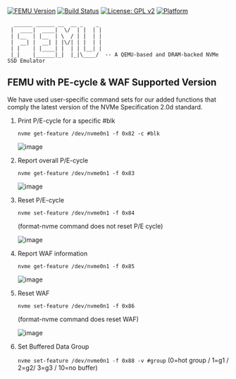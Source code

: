 [![FEMU Version](https://img.shields.io/badge/FEMU-v7.0-brightgreen)](https://img.shields.io/badge/FEMU-v7.0-brightgreen)
[![Build Status](https://travis-ci.com/ucare-uchicago/FEMU.svg?branch=master)](https://travis-ci.com/ucare-uchicago/FEMU)
[![License: GPL v2](https://img.shields.io/badge/License-GPL%20v2-blue.svg)](https://www.gnu.org/licenses/old-licenses/gpl-2.0.en.html)
[![Platform](https://img.shields.io/badge/Platform-x86--64-brightgreen)](https://shields.io/)

```
  ______ ______ __  __ _    _ 
 |  ____|  ____|  \/  | |  | |
 | |__  | |__  | \  / | |  | |
 |  __| |  __| | |\/| | |  | |
 | |    | |____| |  | | |__| |
 |_|    |______|_|  |_|\____/  -- A QEMU-based and DRAM-backed NVMe SSD Emulator

```
                              
FEMU with PE-cycle & WAF Supported Version
--------------------------
We have used user-specific command sets for our added functions that comply the latest version of the NVMe Specification 2.0d standard.

1) Print P/E-cycle for a specific #blk
   
    ``nvme get-feature /dev/nvme0n1 -f 0x82 -c #blk``
   
   ![image](https://github.com/qapass12/FEMU-HotStorage24/assets/164226168/71a01a15-ed7a-499a-9cce-88520c4a0d7f)



   
3) Report overall P/E-cycle
   
     ``nvme get-feature /dev/nvme0n1 -f 0x83``

   ![image](https://github.com/qapass12/FEMU-HotStorage24/assets/164226168/1a41bf05-2167-49e4-b481-cb5b2a0acfe2)



   
5) Reset P/E-cycle
   
    ``nvme set-feature /dev/nvme0n1 -f 0x84``

   (format-nvme command does not reset P/E cycle)

   ![image](https://github.com/qapass12/FEMU-HotStorage24/assets/164226168/8fda5e4b-b236-48be-a847-7cebdaedb4f5)
   



7) Report WAF information
   
     ``nvme get-feature /dev/nvme0n1 -f 0x85``

   ![image](https://github.com/qapass12/FEMU-HotStorage24/assets/164226168/863ccb46-14d4-41ad-a3ca-d8e08e75c68d)
   


  
9) Reset WAF
   
     ``nvme set-feature /dev/nvme0n1 -f 0x86``

   (format-nvme command does reset WAF)
   
   ![image](https://github.com/qapass12/FEMU-HotStorage24/assets/164226168/0ed427b5-0712-442a-9d36-9e7a9b7beda6)
   



11) Set Buffered Data Group
    
     ``nvme set-feature /dev/nvme0n1 -f 0x88 -v #group`` (0=hot group / 1=g1 / 2=g2/ 3=g3 / 10=no buffer)
   
 
